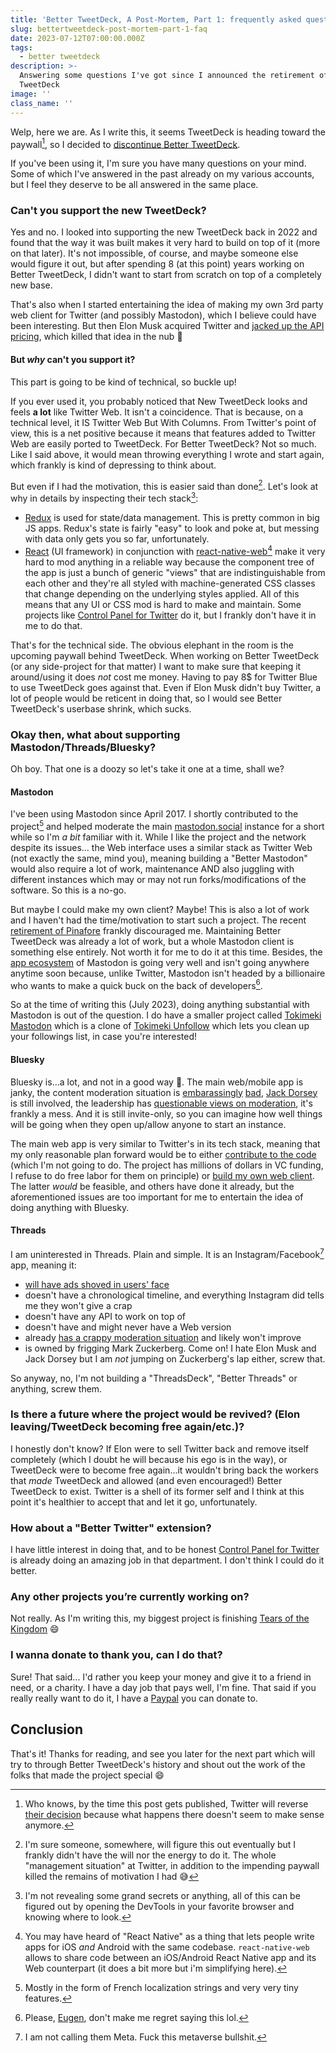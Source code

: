 ```yaml
---
title: 'Better TweetDeck, A Post-Mortem, Part 1: frequently asked questions'
slug: bettertweetdeck-post-mortem-part-1-faq
date: 2023-07-12T07:00:00.000Z
tags:
  - better tweetdeck
description: >-
  Answering some questions I've got since I announced the retirement of Better
  TweetDeck
image: ''
class_name: ''
---
```


Welp, here we are. As I write this, it seems TweetDeck is heading toward the paywall[^1], so I decided to [discontinue Better TweetDeck](https://better.tw/).

If you've been using it, I'm sure you have many questions on your mind. Some of which I've answered in the past already on my various accounts, but I feel they deserve to be all answered in the same place.

### Can't you support the new TweetDeck?

Yes and no. I looked into supporting the new TweetDeck back in 2022 and found that the way it was built makes it very hard to build on top of it (more on that later). It's not impossible, of course, and maybe someone else would figure it out, but after spending 8 (at this point) years working on Better TweetDeck, I didn't want to start from scratch on top of a completely new base.

That's also when I started entertaining the idea of making my own 3rd party web client for Twitter (and possibly Mastodon), which I believe could have been interesting. But then Elon Musk acquired Twitter and [jacked up the API pricing](https://www.theverge.com/2023/3/30/23662832/twitter-api-tiers-free-bot-novelty-accounts-basic-enterprice-monthly-price), which killed that idea in the nub 😬

#### But _why_ can't you support it?

This part is going to be kind of technical, so buckle up!

If you ever used it, you probably noticed that New TweetDeck looks and feels **a lot** like Twitter Web. It isn't a coincidence. That is because, on a technical level, it IS Twitter Web But With Columns.
From Twitter's point of view, this is a net positive because it means that features added to Twitter Web are easily ported to TweetDeck.
For Better TweetDeck? Not so much. Like I said above, it would mean throwing everything I wrote and start again, which frankly is kind of depressing to think about.

But even if I had the motivation, this is easier said than done[^2]. Let's look at why in details by inspecting their tech stack[^3]:

- [Redux](https://redux.js.org/) is used for state/data management. This is pretty common in big JS apps. Redux's state is fairly "easy" to look and poke at, but messing with data only gets you so far, unfortunately.
- [React](https://react.dev/) (UI framework) in conjunction with [react-native-web](https://necolas.github.io/react-native-web/)[^4] make it very hard to mod anything in a reliable way because the component tree of the app is just a bunch of generic "views" that are indistinguishable from each other and they're all styled with machine-generated CSS classes that change depending on the underlying styles applied. All of this means that any UI or CSS mod is hard to make and maintain. Some projects like [Control Panel for Twitter](https://github.com/insin/control-panel-for-twitter) do it, but I frankly don't have it in me to do that.

That's for the technical side. The obvious elephant in the room is the upcoming paywall behind TweetDeck. When working on Better TweetDeck (or any side-project for that matter) I want to make sure that keeping it around/using it does _not_ cost me money. Having to pay 8$ for Twitter Blue to use TweetDeck goes against that. Even if Elon Musk didn't buy Twitter, a lot of people would be reticent in doing that, so I would see Better TweetDeck's userbase shrink, which sucks.

### Okay then, what about supporting Mastodon/Threads/Bluesky?

Oh boy. That one is a doozy so let's take it one at a time, shall we?

#### Mastodon

I've been using Mastodon since April 2017. I shortly contributed to the project[^5] and helped moderate the main [mastodon.social](https://mastodon.social) instance for a short while so I'm _a bit_ familiar with it. While I like the project and the network despite its issues... the Web interface uses a similar stack as Twitter Web (not exactly the same, mind you), meaning building a "Better Mastodon" would also require a lot of work, maintenance AND also juggling with different instances which may or may not run forks/modifications of the software. So this is a no-go.

But maybe I could make my own client? Maybe! This is also a lot of work and I haven't had the time/motivation to start such a project. The recent [retirement of Pinafore](https://nolanlawson.com/2023/01/09/retiring-pinafore/) frankly discouraged me. Maintaining Better TweetDeck was already a lot of work, but a whole Mastodon client is something else entirely. Not worth it for me to do it at this time. Besides, the [app ecosystem](https://joinmastodon.org/apps) of Mastodon is going very well and isn't going anywhere anytime soon because, unlike Twitter, Mastodon isn't headed by a billionaire who wants to make a quick buck on the back of developers[^6].

So at the time of writing this (July 2023), doing anything substantial with Mastodon is out of the question. I do have a smaller project called [Tokimeki Mastodon](https://tokimeki-mastodon.vercel.app/) which is a clone of [Tokimeki Unfollow](https://tokimeki-unfollow.glitch.me/) which lets you clean up your followings list, in case you're interested!

#### Bluesky

Bluesky is...a lot, and not in a good way 🫠. The main web/mobile app is janky, the content moderation situation is [embarassingly](https://techcrunch.com/2023/06/08/blueskys-growing-pains-strain-relationship-with-its-black-community-moderation/) [bad](https://techcrunch.com/2023/07/17/bluesky-racial-slurs-banned-list-usernames/), [Jack Dorsey](https://www.wikiwand.com/en/Bluesky_Social) is still involved, the leadership has [questionable views on moderation](https://blueskyweb.xyz/blog/4-13-2023-moderation), it's frankly a mess. And it is still invite-only, so you can imagine how well things will be going when they open up/allow anyone to start an instance.

The main web app is very similar to Twitter's in its tech stack, meaning that my only reasonable plan forward would be to either [contribute to the code](https://github.com/bluesky-social/social-app) (which I'm not going to do. The project has millions of dollars in VC funding, I refuse to do free labor for them on principle) or [build my own web client](https://atproto.com/docs). The latter _would_ be feasible, and others have done it already, but the aforementioned issues are too important for me to entertain the idea of doing anything with Bluesky.

#### Threads

I am uninterested in Threads. Plain and simple. It is an Instagram/Facebook[^7] app, meaning it:

- [will have ads shoved in users' face](https://twitter.com/mehedih_/status/1676916689374420993)
- doesn't have a chronological timeline, and everything Instagram did tells me they won't give a crap
- doesn't have any API to work on top of
- doesn't have and might never have a Web version
- already [has a crappy moderation situation](https://mashable.com/article/threads-hate-speech-disinformation) and likely won't improve
- is owned by frigging Mark Zuckerberg. Come on! I hate Elon Musk and Jack Dorsey but I am _not_ jumping on Zuckerberg's lap either, screw that.

So anyway, no, I'm not building a "ThreadsDeck", "Better Threads" or anything, screw them.

### Is there a future where the project would be revived? (Elon leaving/TweetDeck becoming free again/etc.)?

I honestly don't know? If Elon were to sell Twitter back and remove itself completely (which I doubt he will because his ego is in the way), or TweetDeck were to become free again...it wouldn't bring back the workers that _made_ TweetDeck and allowed (and even encouraged!) Better TweetDeck to exist. Twitter is a shell of its former self and I think at this point it's healthier to accept that and let it go, unfortunately.

### How about a "Better Twitter" extension?

I have little interest in doing that, and to be honest [Control Panel for Twitter](https://github.com/insin/control-panel-for-twitter) is already doing an amazing job in that department. I don't think I could do it better.

### Any other projects you’re currently working on?

Not really. As I'm writing this, my biggest project is finishing [Tears of the Kingdom](https://www.zelda.com/tears-of-the-kingdom/) 😄

### I wanna donate to thank you, can I do that?

Sure! That said... I'd rather you keep your money and give it to a friend in need, or a charity. I have a day job that pays well, I'm fine. That said if you really really want to do it, I have a [Paypal](https://paypal.me/Eramdam) you can donate to.

## Conclusion

That's it! Thanks for reading, and see you later for the next part which will try to through Better TweetDeck's history and shout out the work of the folks that made the project special 😄

[^1]: Who knows, by the time this post gets published, Twitter will reverse [their decision](https://twitter.com/Support/status/1675990712297443330) because what happens there doesn't seem to make sense anymore.
[^2]: I'm sure someone, somewhere, will figure this out eventually but I frankly didn't have the will nor the energy to do it. The whole "management situation" at Twitter, in addition to the impending paywall killed the remains of motivation I had 😅
[^3]: I'm not revealing some grand secrets or anything, all of this can be figured out by opening the DevTools in your favorite browser and knowing where to look.
[^4]: You may have heard of "React Native" as a thing that lets people write apps for iOS _and_ Android with the same codebase. `react-native-web` allows to share code between an iOS/Android React Native app and its Web counterpart (it does a bit more but i'm simplifying here).
[^5]: Mostly in the form of French localization strings and very very tiny features.
[^6]: Please, [Eugen](https://en.wikipedia.org/wiki/Eugen_Rochko), don't make me regret saying this lol.
[^7]: I am not calling them Meta. Fuck this metaverse bullshit.
